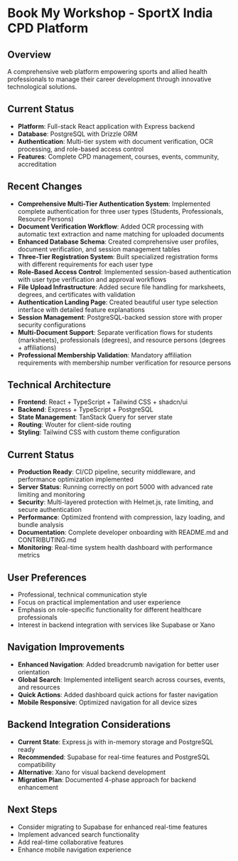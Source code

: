 # Book My Workshop - SportX India CPD Platform

## Overview
A comprehensive web platform empowering sports and allied health professionals to manage their career development through innovative technological solutions.

## Current Status
- **Platform**: Full-stack React application with Express backend
- **Database**: PostgreSQL with Drizzle ORM
- **Authentication**: Multi-tier system with document verification, OCR processing, and role-based access control
- **Features**: Complete CPD management, courses, events, community, accreditation

## Recent Changes
- **Comprehensive Multi-Tier Authentication System**: Implemented complete authentication for three user types (Students, Professionals, Resource Persons)
- **Document Verification Workflow**: Added OCR processing with automatic text extraction and name matching for uploaded documents
- **Enhanced Database Schema**: Created comprehensive user profiles, document verification, and session management tables
- **Three-Tier Registration System**: Built specialized registration forms with different requirements for each user type
- **Role-Based Access Control**: Implemented session-based authentication with user type verification and approval workflows
- **File Upload Infrastructure**: Added secure file handling for marksheets, degrees, and certificates with validation
- **Authentication Landing Page**: Created beautiful user type selection interface with detailed feature explanations
- **Session Management**: PostgreSQL-backed session store with proper security configurations
- **Multi-Document Support**: Separate verification flows for students (marksheets), professionals (degrees), and resource persons (degrees + affiliations)
- **Professional Membership Validation**: Mandatory affiliation requirements with membership number verification for resource persons

## Technical Architecture
- **Frontend**: React + TypeScript + Tailwind CSS + shadcn/ui
- **Backend**: Express + TypeScript + PostgreSQL
- **State Management**: TanStack Query for server state
- **Routing**: Wouter for client-side routing
- **Styling**: Tailwind CSS with custom theme configuration

## Current Status
- **Production Ready**: CI/CD pipeline, security middleware, and performance optimization implemented
- **Server Status**: Running correctly on port 5000 with advanced rate limiting and monitoring
- **Security**: Multi-layered protection with Helmet.js, rate limiting, and secure authentication
- **Performance**: Optimized frontend with compression, lazy loading, and bundle analysis
- **Documentation**: Complete developer onboarding with README.md and CONTRIBUTING.md
- **Monitoring**: Real-time system health dashboard with performance metrics

## User Preferences
- Professional, technical communication style
- Focus on practical implementation and user experience
- Emphasis on role-specific functionality for different healthcare professionals
- Interest in backend integration with services like Supabase or Xano

## Navigation Improvements
- **Enhanced Navigation**: Added breadcrumb navigation for better user orientation
- **Global Search**: Implemented intelligent search across courses, events, and resources
- **Quick Actions**: Added dashboard quick actions for faster navigation
- **Mobile Responsive**: Optimized navigation for all device sizes

## Backend Integration Considerations
- **Current State**: Express.js with in-memory storage and PostgreSQL ready
- **Recommended**: Supabase for real-time features and PostgreSQL compatibility
- **Alternative**: Xano for visual backend development
- **Migration Plan**: Documented 4-phase approach for backend enhancement

## Next Steps
- Consider migrating to Supabase for enhanced real-time features
- Implement advanced search functionality
- Add real-time collaborative features
- Enhance mobile navigation experience